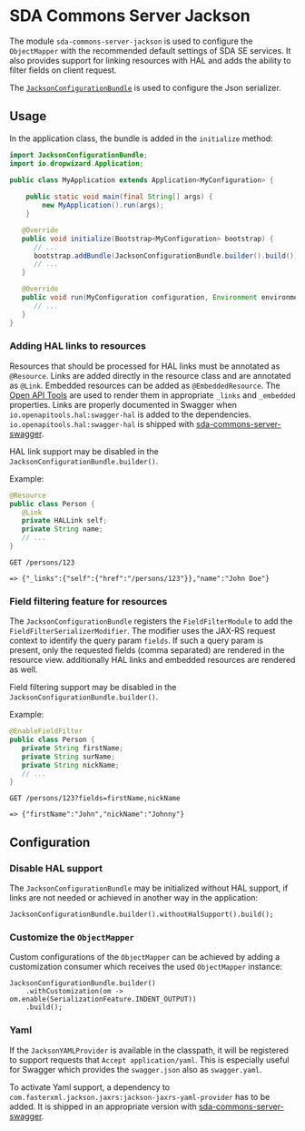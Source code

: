 # SDA Commons Server Jackson

The module `sda-commons-server-jackson` is used to configure the 
`ObjectMapper` with the recommended default settings of SDA SE services. It also provides support for linking resources 
with HAL and adds the ability to filter fields on client request.

The [`JacksonConfigurationBundle`](./src/main/java/org/sdase/commons/server/jackson/JacksonConfigurationBundle.java) is
used to configure the Json serializer.



## Usage

In the application class, the bundle is added in the `initialize` method:

```java
import JacksonConfigurationBundle;
import io.dropwizard.Application;

public class MyApplication extends Application<MyConfiguration> {
   
    public static void main(final String[] args) {
        new MyApplication().run(args);
    }

   @Override
   public void initialize(Bootstrap<MyConfiguration> bootstrap) {
      // ...
      bootstrap.addBundle(JacksonConfigurationBundle.builder().build());
      // ...
   }

   @Override
   public void run(MyConfiguration configuration, Environment environment) {
      // ...
   }
}
```


### Adding HAL links to resources

Resources that should be processed for HAL links must be annotated as `@Resource`. Links are added directly in the 
resource class and are annotated as `@Link`. Embedded resources can be added as `@EmbeddedResource`. The 
[Open API Tools](https://github.com/openapi-tools/jackson-dataformat-hal) are used to render them in appropriate 
`_links` and `_embedded` properties. Links are properly documented in Swagger when `io.openapitools.hal:swagger-hal` is
added to the dependencies. `io.openapitools.hal:swagger-hal` is shipped with 
[sda-commons-server-swagger](../sda-commons-server-swagger/README.md).

HAL link support may be disabled in the `JacksonConfigurationBundle.builder()`.

Example:

```java
@Resource
public class Person {
   @Link 
   private HALLink self;
   private String name;
   // ...
}
```
```
GET /persons/123

=> {"_links":{"self":{"href":"/persons/123"}},"name":"John Doe"}
```


### Field filtering feature for resources

The `JacksonConfigurationBundle` registers the `FieldFilterModule` to add the `FieldFilterSerializerModifier`. The
modifier uses the JAX-RS request context to identify the query param `fields`. If such a query param is present, only
the requested fields (comma separated) are rendered in the resource view. additionally HAL links and embedded resources
are rendered as well.  

Field filtering support may be disabled in the `JacksonConfigurationBundle.builder()`.

Example:

```java
@EnableFieldFilter
public class Person {
   private String firstName;
   private String surName;
   private String nickName;
   // ...
}
```
```
GET /persons/123?fields=firstName,nickName

=> {"firstName":"John","nickName":"Johnny"}
```



## Configuration

### Disable HAL support

The `JacksonConfigurationBundle` may be initialized without HAL support, if links are not needed or achieved in another
way in the application:

```
JacksonConfigurationBundle.builder().withoutHalSupport().build();
```

### Customize the `ObjectMapper`

Custom configurations of the `ObjectMapper` can be achieved by adding a customization consumer which receives the used
`ObjectMapper` instance:

```
JacksonConfigurationBundle.builder()
    .withCustomization(om -> om.enable(SerializationFeature.INDENT_OUTPUT))
    .build();
```

### Yaml

If the `JacksonYAMLProvider` is available in the classpath, it will be registered to support requests that 
`Accept application/yaml`. This is especially useful for Swagger which provides the `swagger.json` also as 
`swagger.yaml`.

To activate Yaml support, a dependency to `com.fasterxml.jackson.jaxrs:jackson-jaxrs-yaml-provider` has to be added. It
is shipped in an appropriate version with [sda-commons-server-swagger](../sda-commons-server-swagger/README.md).

